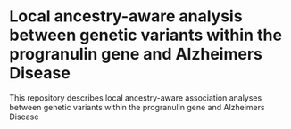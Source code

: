 # Local ancestry-aware analysis between genetic variants within the progranulin gene and Alzheimers Disease
This repository describes local ancestry-aware association analyses between genetic variants within the progranulin gene and Alzheimers Disease
